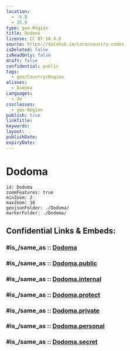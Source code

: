 ```yaml
---
location:
  - -5.8
  - 35.9
type: geo-Region
title: Dodoma
license: CC BY-SA 4.0
source: https://datahub.io/core/country-codes
isDeleted: false
isReadOnly: false
draft: false
confidential: public
tags:
  - geo/Country/Region
aliases:
  - Dodoma
Languages:
  - de
cssclasses:
  - geo-Region
publish: true
linkTitle:
keywords:
layout:
publishDate:
expiryDate:
---
```


# Dodoma

```leaflet
id: Dodoma
zoomFeatures: true 
minZoom: 2 
maxZoom: 18
geojsonFolder: ./Dodoma/
markerFolder: ./Dodoma/
```


## Confidential Links & Embeds: 

### #is_/same_as :: [Dodoma](/_Standards/Earth/Continent/Africa/Africa~East/Tanzania/regions~Tanzania/Dodoma.md) 

### #is_/same_as :: [Dodoma.public](/_public/Earth/Continent/Africa/Africa~East/Tanzania/regions~Tanzania/Dodoma.public.md) 

### #is_/same_as :: [Dodoma.internal](/_internal/Earth/Continent/Africa/Africa~East/Tanzania/regions~Tanzania/Dodoma.internal.md) 

### #is_/same_as :: [Dodoma.protect](/_protect/Earth/Continent/Africa/Africa~East/Tanzania/regions~Tanzania/Dodoma.protect.md) 

### #is_/same_as :: [Dodoma.private](/_private/Earth/Continent/Africa/Africa~East/Tanzania/regions~Tanzania/Dodoma.private.md) 

### #is_/same_as :: [Dodoma.personal](/_personal/Earth/Continent/Africa/Africa~East/Tanzania/regions~Tanzania/Dodoma.personal.md) 

### #is_/same_as :: [Dodoma.secret](/_secret/Earth/Continent/Africa/Africa~East/Tanzania/regions~Tanzania/Dodoma.secret.md)

